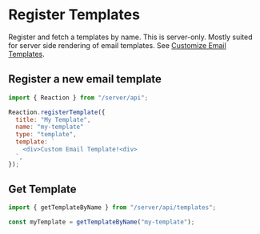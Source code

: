 # Register Templates

Register and fetch a templates by name. This is server-only. Mostly suited for server side rendering of email templates. See [Customize Email Templates](/developer/themes/register-email.md).

## Register a new email template

```js
import { Reaction } from "/server/api";

Reaction.registerTemplate({
  title: "My Template",
  name: "my-template"
  type: "template",
  template: `
    <div>Custom Email Template!<div>
  `,
});
```

## Get Template

```js
import { getTemplateByName } from "/server/api/templates";

const myTemplate = getTemplateByName("my-template");
```
